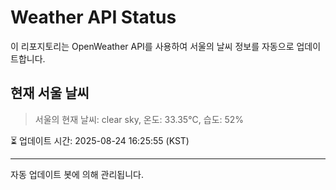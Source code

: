
# Weather API Status

이 리포지토리는 OpenWeather API를 사용하여 서울의 날씨 정보를 자동으로 업데이트합니다.

## 현재 서울 날씨
> 서울의 현재 날씨: clear sky, 온도: 33.35°C, 습도: 52%

⏳ 업데이트 시간: 2025-08-24 16:25:55 (KST)

---
자동 업데이트 봇에 의해 관리됩니다.
